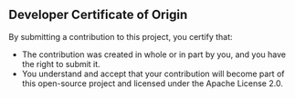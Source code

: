 ## Developer Certificate of Origin

By submitting a contribution to this project, you certify that:

- The contribution was created in whole or in part by you, and you have the right to submit it.
- You understand and accept that your contribution will become part of this open-source project and licensed under the Apache License 2.0.
